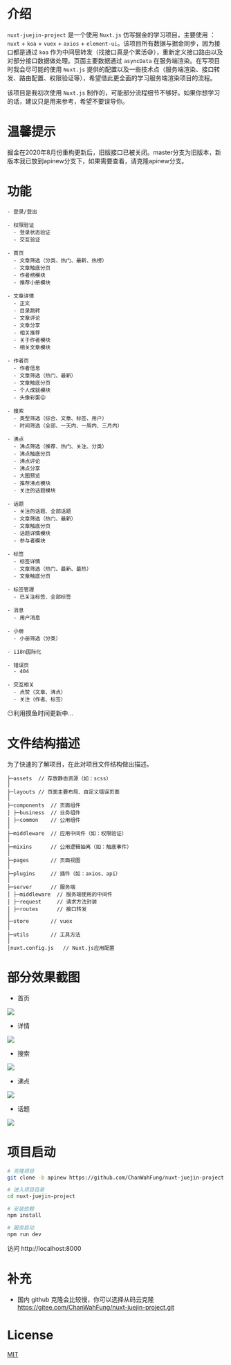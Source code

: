 # 介绍

`nuxt-juejin-project` 是一个使用 `Nuxt.js` 仿写掘金的学习项目，主要使用 ：`nuxt` + `koa` + `vuex` + `axios` + `element-ui`。该项目所有数据与掘金同步，因为接口都是通过 `koa` 作为中间层转发（找接口真是个累活😅），重新定义接口路由以及对部分接口数据做处理。页面主要数据通过 `asyncData` 在服务端渲染。在写项目时我会尽可能的使用 `Nuxt.js` 提供的配置以及一些技术点（服务端渲染、接口转发、路由配置、权限验证等），希望借此更全面的学习服务端渲染项目的流程。

该项目是我初次使用 `Nuxt.js` 制作的，可能部分流程细节不够好。如果你想学习的话，建议只是用来参考，希望不要误导你。

# 温馨提示

掘金在2020年8月份重构更新后，旧版接口已被关闭。master分支为旧版本，新版本我已放到apinew分支下，如果需要查看，请克隆apinew分支。

# 功能

```
- 登录/登出

- 权限验证
  - 登录状态验证
  - 交互验证

- 首页
  - 文章筛选（分类、热门、最新、热榜）
  - 文章触底分页
  - 作者榜模块
  - 推荐小册模块

- 文章详情
  - 正文
  - 目录跳转
  - 文章评论
  - 文章分享
  - 相关推荐
  - 关于作者模块
  - 相关文章模块

- 作者页
  - 作者信息
  - 文章筛选（热门、最新）
  - 文章触底分页
  - 个人成就模块
  - 头像彩蛋😛

- 搜索
  - 类型筛选（综合、文章、标签、用户）
  - 时间筛选（全部、一天内、一周内、三月内）

- 沸点
  - 沸点筛选（推荐、热门、关注、分类）
  - 沸点触底分页
  - 沸点评论
  - 沸点分享
  - 大图预览
  - 推荐沸点模块
  - 关注的话题模块

- 话题
  - 关注的话题、全部话题
  - 文章筛选（热门、最新）
  - 文章触底分页
  - 话题详情模块
  - 参与者模块

- 标签
  - 标签详情 
  - 文章筛选（热门、最新、最热）
  - 文章触底分页

- 标签管理
  - 已关注标签、全部标签

- 消息
  - 用户消息

- 小册
  - 小册筛选（分类）

- i18n国际化

- 错误页
  - 404

- 交互相关
  - 点赞（文章、沸点）
  - 关注（作者、标签）
```

😶利用摸鱼时间更新中...

# 文件结构描述

为了快速的了解项目，在此对项目文件结构做出描述。

```
├─assets  // 存放静态资源（如：scss）
│
├─layouts // 页面主要布局、自定义错误页面
│
├─components  // 页面组件
│ ├─business  // 业务组件
│ ├─common    // 公用组件
│
├─middleware  // 应用中间件（如：权限验证）
│
├─mixins      // 公用逻辑抽离（如：触底事件）
│
├─pages       // 页面视图
│
├─plugins     // 插件（如：axios、api）
│
├─server      // 服务端
│ ├─middleware  // 服务端使用的中间件
│ ├─request     // 请求方法封装
│ ├─routes      // 接口转发
│
├─store       // vuex
│
├─utils       // 工具方法
│
│nuxt.config.js   // Nuxt.js应用配置
```

# 部分效果截图

* 首页

![](https://s1.ax1x.com/2020/05/10/Y39ysU.gif)

* 详情

![](https://s1.ax1x.com/2020/05/10/Y39Lod.gif)

* 搜索

![](https://s1.ax1x.com/2020/05/10/Y3CuOU.gif)

* 沸点

![](https://s1.ax1x.com/2020/05/10/Y3CxAJ.gif)

* 话题

![](https://s1.ax1x.com/2020/05/10/Y3C3k9.gif)

# 项目启动

``` bash
# 克隆项目
git clone -b apinew https://github.com/ChanWahFung/nuxt-juejin-project.git

# 进入项目目录
cd nuxt-juejin-project

# 安装依赖
npm install

# 服务启动
npm run dev
```

访问 http://localhost:8000

# 补充

* 国内 github 克隆会比较慢，你可以选择从码云克隆 https://gitee.com/ChanWahFung/nuxt-juejin-project.git

# License

[MIT](https://github.com/ChanWahFung/nuxt-juejin-project/blob/master/LICENSE)
